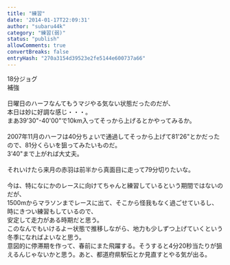 ```yaml
---
title: "練習"
date: '2014-01-17T22:09:31'
author: "subaru44k"
category: "練習(弱)"
status: "publish"
allowComments: true
convertBreaks: false
entryHash: "270a3154d39523e2fe5144e600737a66"
---
```

18分ジョグ<br>
補強<br>
<br>
日曜日のハーフなんてもうマジやる気ない状態だったのだが、<br>
本日は妙に好調な感じ・・・。<br>
まあ39'30"-40'00"で10km入ってそっから上げるとかやってみるか。<br>
<br>
2007年11月のハーフは40分ちょいで通過してそっから上げて81'26"とかだったので、81分くらいを狙ってみたいものだ。<br>
3'40"まで上がれば大丈夫。<br>
<br>
それいけたら来月の赤羽は前半から真面目に走って79分切りたいな。<br>
<br>
今は、特になにかのレースに向けてちゃんと練習しているという期間ではないのだが、<br>
1500mからマラソンまでレースに出て、そこから怪我もなく過ごせているし、時にきつい練習もしているので、<br>
安定して走力がある時期だと思う。<br>
このなんでもいけるよー状態で推移しながら、地力も少しずつ上げていくという冬季になればよいなと思う。<br>
意図的に停滞期を作って、春前にまた飛躍する。そうすると4分20秒当たりが狙えるんじゃないかと思う。あと、都道府県駅伝とか見直すとやる気が出る。
